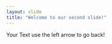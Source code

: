 ```yaml
---
layout: slide
title: "Welcome to our second slide!"
---
```

Your Text
use the left arrow to go back!
